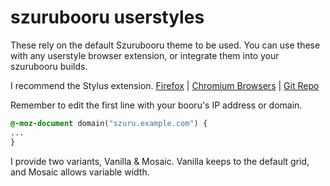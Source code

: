 # szurubooru userstyles

These rely on the default Szurubooru theme to be used.
You can use these with any userstyle browser extension, or integrate them into your szurubooru builds.

I recommend the Stylus extension. [Firefox](https://addons.mozilla.org/en-US/firefox/addon/styl-us/) | [Chromium Browsers](https://chrome.google.com/webstore/detail/stylus-beta/apmmpaebfobifelkijhaljbmpcgbjbdo) | [Git Repo](https://github.com/openstyles/stylus)

Remember to edit the first line with your booru's IP address or domain.
```css
@-moz-document domain("szuru.example.com") {
...
}
```

I provide two variants, Vanilla & Mosaic. Vanilla keeps to the default grid, and Mosaic allows variable width.
